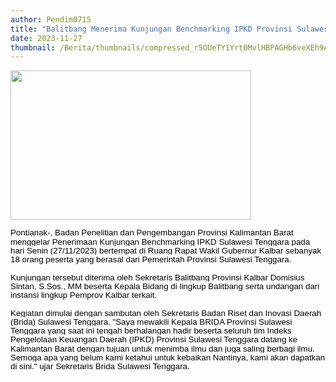 ```yaml
---
author: Pendim0715
title: "Balitbang Menerima Kunjungan Benchmarking IPKD Provinsi Sulawesi Tenggara"
date: 2023-11-27
thumbnail: /Berita/thumbnails/compressed_r5OUeTY1Yrt0MvlHBPAGHb6veXEh9ApRAOwywRHb.jpg
---
```

<p style="line-height: 1.1;"><span style="font-size: 10pt; font-family: arial, helvetica, sans-serif;"><img src="/images/nP0LVLcx97s9A1cxpHzN.jpg" width="385" height="239" alt="" /></span></p>
<p class="MsoNormal"><span style="font-size: 10pt; font-family: arial, helvetica, sans-serif;"><span style="line-height: 107%; color: black; background: white;">Pontianak-, Badan Penelitian dan Pengembangan Provinsi Kalimantan Barat menggelar Penerimaan Kunjungan Benchmarking IPKD Sulawesi Tenggara pada hari Senin (27/11/2023) bertempat di Ruang Rapat Wakil Gubernur Kalbar sebanyak 18 orang peserta yang berasal dari Pemerintah Provinsi Sulawesi Tenggara.</span><span style="line-height: 107%; color: black;"><br style="animation-name: none !important; transition-property: none !important; font-variant-ligatures: normal; font-variant-caps: normal; orphans: 2; widows: 2; -webkit-text-stroke-width: 0px; text-decoration-thickness: initial; text-decoration-style: initial; text-decoration-color: initial; word-spacing: 0px;" /><br style="animation-name: none !important; transition-property: none !important; font-variant-ligatures: normal; font-variant-caps: normal; orphans: 2; widows: 2; -webkit-text-stroke-width: 0px; text-decoration-thickness: initial; text-decoration-style: initial; text-decoration-color: initial; word-spacing: 0px;" /><span style="background: white;">Kunjungan tersebut diterima oleh Sekretaris Balitbang Provinsi Kalbar Domisius Sintan, S.Sos., MM beserta Kepala Bidang di lingkup Balitbang serta undangan dari instansi lingkup Pemprov Kalbar terkait.</span><br style="animation-name: none !important; transition-property: none !important; font-variant-ligatures: normal; font-variant-caps: normal; orphans: 2; widows: 2; -webkit-text-stroke-width: 0px; text-decoration-thickness: initial; text-decoration-style: initial; text-decoration-color: initial; word-spacing: 0px;" /><br style="animation-name: none !important; transition-property: none !important; font-variant-ligatures: normal; font-variant-caps: normal; orphans: 2; widows: 2; -webkit-text-stroke-width: 0px; text-decoration-thickness: initial; text-decoration-style: initial; text-decoration-color: initial; word-spacing: 0px;" /><span style="background: white;">Kegiatan dimulai dengan sambutan oleh Sekretaris Badan Riset dan Inovasi Daerah (Brida) Sulawesi Tenggara. "Saya mewakili Kepala BRIDA Provinsi Sulawesi Tenggara yang saat ini tengah berhalangan hadir beserta seluruh tim Indeks Pengelolaan Keuangan Daerah (IPKD) Provinsi Sulawesi Tenggara datang ke Kalimantan Barat dengan tujuan untuk menimba ilmu dan juga saling berbagi ilmu. Semoga apa yang belum kami ketahui untuk kebaikan Nantinya, kami akan dapatkan di sini." ujar Sekretaris Brida Sulawesi Tenggara.</span></span></span><o:p></o:p></p>